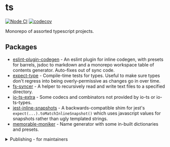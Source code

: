 # ts

[![Node CI](https://github.com/mmkal/ts/workflows/Node%20CI/badge.svg)](https://github.com/mmkal/ts/actions?query=workflow%3A%22Node+CI%22)
[![codecov](https://codecov.io/gh/mmkal/ts/branch/master/graph/badge.svg)](https://codecov.io/gh/mmkal/ts)

Monorepo of assorted typescript projects.

## Packages

<!-- codegen:start {preset: monorepoTOC, sort: package.name} -->
- [eslint-plugin-codegen](https://github.com/mmkal/ts/tree/master/packages/eslint-plugin-codegen#readme) - An eslint plugin for inline codegen, with presets for barrels, jsdoc to markdown and a monorepo workspace table of contents generator. Auto-fixes out of sync code.
- [expect-type](https://github.com/mmkal/ts/tree/master/packages/expect-type#readme) - Compile-time tests for types. Useful to make sure types don't regress into being overly-permissive as changes go in over time.
- [fs-syncer](./packages/fs-syncer) - A helper to recursively read and write text files to a specified directory.
- [io-ts-extra](https://github.com/mmkal/ts/tree/master/packages/io-ts-extra#readme) - Some codecs and combinators not provided by io-ts or io-ts-types.
- [jest-inline-snapshots](./packages/jest-inline-snapshots) - A backwards-compatible shim for jest's `expect(...).toMatchInlineSnapshot()` which uses javascript values for snapshots rather than ugly templated strings.
- [memorable-moniker](https://github.com/mmkal/ts/tree/master/packages/memorable-moniker#readme) - Name generator with some in-built dictionaries and presets.
<!-- codegen:end -->

<details>
<summary>Publishing - for maintainers</summary>

The below instructions only apply to maintainers of this repo - i.e. people with write permissions to npm and github for these packages. If you're not one of those people, feel free to ignore!

### Canary releases

GitHub Actions does a canary/prerelease publish for each package when commit messages include `/publish-canary`. The version is based on the commit date and hash, and the "dist-tag" is the branch name.

### Non-canary releases

These are done manually, via `yarn publish-packages`. To have permissions to run that, `~/.npmrc` needs to be configured for the npm package registry, meaning it needs a line like this:

```
//registry.npmjs.org/:_authToken=TOKEN
```

Where `TOKEN` is created from https://www.npmjs.com/settings/YOUR_USERNAME/tokens. For GitHub releases, a `GH_TOKEN` environment variables is needed - you can create one here: https://github.com/settings/tokens

### Previously - GitHub Packages

The old instructions for publishing to GitHub Packages' npm registry can be found here: https://github.com/mmkal/ts/tree/56bed6ba6c3fa7eca06c9f73adf104438e9b0f8a

</details>
